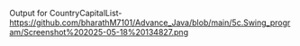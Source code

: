 Output for CountryCapitalList-https://github.com/bharathM7101/Advance_Java/blob/main/5c.Swing_program/Screenshot%202025-05-18%20134827.png
